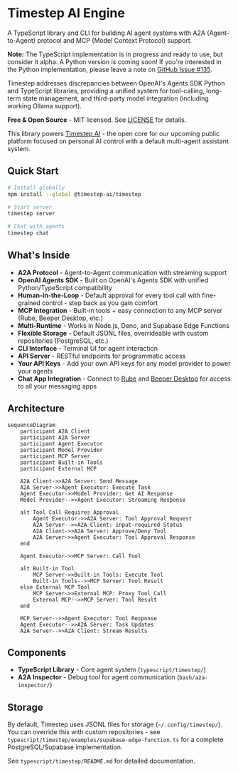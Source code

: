 # Timestep AI Engine

A TypeScript library and CLI for building AI agent systems with A2A (Agent-to-Agent) protocol and MCP (Model Context Protocol) support.

**Note:** The TypeScript implementation is in progress and ready to use, but consider it alpha. A Python version is coming soon! If you're interested in the Python implementation, please leave a note on [GitHub Issue #135](https://github.com/Timestep-AI/timestep/issues/135).

Timestep addresses discrepancies between OpenAI's Agents SDK Python and TypeScript libraries, providing a unified system for tool-calling, long-term state management, and third-party model integration (including working Ollama support).

**Free & Open Source** - MIT licensed. See [LICENSE](LICENSE) for details.

This library powers [Timestep AI](https://timestep.ai) - the open core for our upcoming public platform focused on personal AI control with a default multi-agent assistant system.

## Quick Start

```bash
# Install globally
npm install --global @timestep-ai/timestep

# Start server
timestep server

# Chat with agents
timestep chat
```

## What's Inside

- **A2A Protocol** - Agent-to-Agent communication with streaming support
- **OpenAI Agents SDK** - Built on OpenAI's Agents SDK with unified Python/TypeScript compatibility
- **Human-in-the-Loop** - Default approval for every tool call with fine-grained control - step back as you gain comfort
- **MCP Integration** - Built-in tools + easy connection to any MCP server (Rube, Beeper Desktop, etc.)
- **Multi-Runtime** - Works in Node.js, Deno, and Supabase Edge Functions
- **Flexible Storage** - Default JSONL files, overrideable with custom repositories (PostgreSQL, etc.)
- **CLI Interface** - Terminal UI for agent interaction
- **API Server** - RESTful endpoints for programmatic access
- **Your API Keys** - Add your own API keys for any model provider to power your agents
- **Chat App Integration** - Connect to [Rube](https://rube.app/) and [Beeper Desktop](https://developers.beeper.com/desktop-api/mcp) for access to all your messaging apps

## Architecture

```mermaid
sequenceDiagram
    participant A2A Client
    participant A2A Server
    participant Agent Executor
    participant Model Provider
    participant MCP Server
    participant Built-in Tools
    participant External MCP

    A2A Client->>A2A Server: Send Message
    A2A Server->>Agent Executor: Execute Task
    Agent Executor->>Model Provider: Get AI Response
    Model Provider-->>Agent Executor: Streaming Response
    
    alt Tool Call Requires Approval
        Agent Executor->>A2A Server: Tool Approval Request
        A2A Server-->>A2A Client: input-required Status
        A2A Client->>A2A Server: Approve/Deny Tool
        A2A Server->>Agent Executor: Tool Approval Response
    end
    
    Agent Executor->>MCP Server: Call Tool
    
    alt Built-in Tool
        MCP Server->>Built-in Tools: Execute Tool
        Built-in Tools-->>MCP Server: Tool Result
    else External MCP Tool
        MCP Server->>External MCP: Proxy Tool Call
        External MCP-->>MCP Server: Tool Result
    end
    
    MCP Server-->>Agent Executor: Tool Response
    Agent Executor-->>A2A Server: Task Updates
    A2A Server-->>A2A Client: Stream Results
```

## Components

- **TypeScript Library** - Core agent system (`typescript/timestep/`)
- **A2A Inspector** - Debug tool for agent communication (`bash/a2a-inspector/`)

## Storage

By default, Timestep uses JSONL files for storage (`~/.config/timestep/`). You can override this with custom repositories - see `typescript/timestep/examples/supabase-edge-function.ts` for a complete PostgreSQL/Supabase implementation.

See `typescript/timestep/README.md` for detailed documentation.
